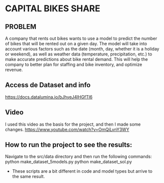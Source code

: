 # CAPITAL BIKES SHARE
## PROBLEM
A company that rents out bikes wants to use a model to predict the number of bikes that will be rented out on a given day. The model will take into account various factors such as the date (month, day, whether it is a holiday or weekend), as well as weather data (temperature, precipitation, etc.) to make accurate predictions about bike rental demand. This will help the company to better plan for staffing and bike inventory, and optimize revenue.

## Access de Dataset and info 
https://docs.datalumina.io/bJhyeJ4lHGfTl6

## Video
I used this video as the basis for the project, and then I made some changes.
https://www.youtube.com/watch?v=OmQiLvnY3WY

## How to run the project to see the results:
Navigate to the src/data directory and then run the following commands:
python make_dataset_5models.py
python make_dataset_sol.py

* These scripts are a bit different in code and model types but arrive to the same result.